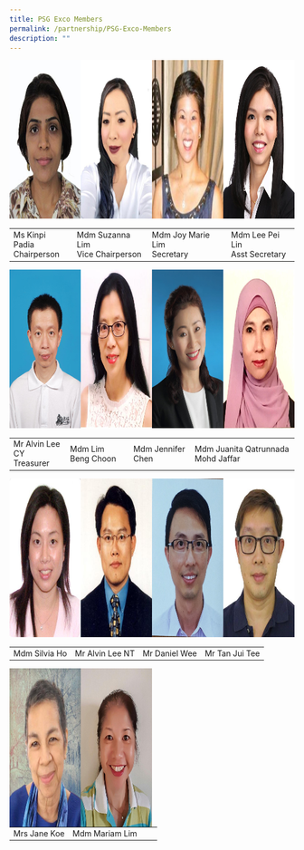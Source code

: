 ```yaml
---
title: PSG Exco Members
permalink: /partnership/PSG-Exco-Members
description: ""
---
```

<img src="/images/Ms%20Kinpi%20Padia%20-%20Chairperson.jpeg" 
     style="width:25%;float:left;height:280px">
<img src="/images/Mdm%20Suzanna%20Lim%20-%20Vice%20%20%20%20%20%20%20%20Chairperson.jpeg" 
     style="width:25%;float:left;height:280px">
<img src="/images/Mdm%20Joy%20Marie%20Lim%20-%20Secretary.jpeg" 
     style="width:25%;float:left;height:280px">
<img src="/images/Mdm%20Lee%20Pei%20Lin-%20Asst%20%20%20%20%20%20Secretary.jpeg" 
     style="width:25%;height:280px">
		 

|||||
| -------- | -------- | -------- |-------- |
| Ms Kinpi Padia <br>Chairperson     | Mdm Suzanna Lim <br>Vice Chairperson     | Mdm Joy Marie Lim  <br>Secretary     |Mdm Lee Pei Lin <br>Asst Secretary

<img src="/images/Mr%20Alvin%20Lee%20CY-Treasurer.jpeg" 
     style="width:25%;float:left;height:280px">
<img src="/images/Mdm%20Lim%20Beng%20Choon.jpeg" 
     style="width:25%;float:left;height:280px">
<img src="/images/Mdm%20Jennifer%20Chen.jpeg" 
     style="width:25%;float:left;height:280px">
<img src="/images/Mdm%20Juanita%20Qatrunnada%20Mohd%20Jaffar.png" 
     style="width:25%;height:280px">
		 

|||||
| -------- | -------- | -------- |-------- |
| Mr Alvin Lee CY<br>Treasurer | Mdm Lim Beng Choon| Mdm Jennifer Chen |Mdm Juanita Qatrunnada Mohd Jaffar

<img src="/images/Mdm%20Silvia%20Ho.jpeg" 
     style="width:25%;float:left;height:280px">
<img src="/images/Mr%20Alvin%20Lee%20NT.jpeg" 
     style="width:25%;float:left;height:280px">
<img src="/images/Mr%20Daniel%20Wee.jpeg" 
     style="width:25%;float:left;height:280px">
<img src="/images/Mr%20Tan%20Jui%20Tee.jpeg" 
     style="width:25%;height:280px">
		 

|||||
| -------- | -------- | -------- |-------- |
| Mdm Silvia Ho | Mr Alvin Lee NT | Mr Daniel Wee|Mr Tan Jui Tee 

<img src="/images/Mrs%20Jane%20Koe.jpeg" 
     style="width:25%;float:left;height:280px">
<img src="/images/Mdm%20Mariam%20Lim.jpeg" 
     style="width:25%;float:left;height:280px">

		 
<br>

<br>

<br>

<br>

<br>

|||||
| -------- | -------- | -------- |-------- |
| Mrs Jane Koe | Mdm Mariam Lim | ||